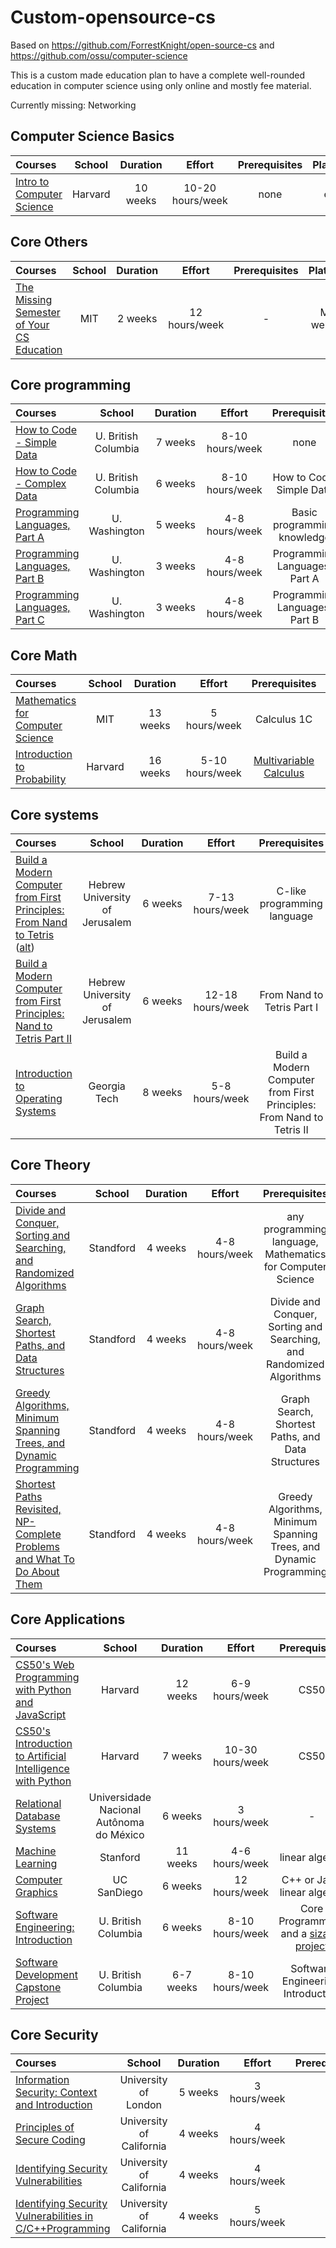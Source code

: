
# Custom-opensource-cs
Based on https://github.com/ForrestKnight/open-source-cs and https://github.com/ossu/computer-science

This is a custom made education plan to have a complete well-rounded education in computer science using only online and mostly fee material.

Currently missing: Networking

## Computer Science Basics
Courses | School | Duration | Effort |  Prerequisites | Platform | Status
:-- | :--: | :--: | :--: | :--: | :--: | :--: 
[Intro to Computer Science](https://www.edx.org/course/cs50s-introduction-computer-science-harvardx-cs50x) | Harvard | 10 weeks | 10-20 hours/week | none | edX | Finished :white_check_mark:

## Core Others
Courses | School | Duration | Effort |  Prerequisites | Platform | Status
:-- | :--: | :--: | :--: | :--: | :--: | :--: 
[The Missing Semester of Your CS Education](https://missing.csail.mit.edu/) | MIT | 2 weeks | 12 hours/week | - | MIT website

##  Core programming
Courses | School | Duration | Effort |  Prerequisites | Platform | Status
:-- | :--: | :--: | :--: | :--: | :--: | :--: 
[How to Code - Simple Data](https://www.edx.org/course/how-code-simple-data-ubcx-htc1x) | U. British Columbia |7 weeks | 8-10 hours/week | none | edX |
[How to Code - Complex Data](https://www.edx.org/course/how-code-complex-data-ubcx-htc2x) | U. British Columbia | 6 weeks | 8-10 hours/week | How to Code: Simple Data | edX |
[Programming Languages, Part A](https://www.coursera.org/learn/programming-languages) | U. Washington | 5 weeks | 4-8 hours/week | Basic programming knowledge | Coursera
[Programming Languages, Part B](https://www.coursera.org/learn/programming-languages-part-b) | U. Washington | 3 weeks | 4-8 hours/week | Programming Languages, Part A | Coursera
[Programming Languages, Part C](https://www.coursera.org/learn/programming-languages-part-c) | U. Washington | 3 weeks | 4-8 hours/week | Programming Languages, Part B | Coursera

##  Core  Math
Courses | School | Duration | Effort |  Prerequisites | Platform | Status | 
:-- | :--: | :--: | :--: | :--: | :--: | :--:
[Mathematics for Computer Science](https://ocw.mit.edu/courses/electrical-engineering-and-computer-science/6-042j-mathematics-for-computer-science-spring-2015/index.htm) | MIT | 13 weeks | 5 hours/week | Calculus 1C | MIT Opencourseware
[Introduction to Probability](https://www.edx.org/course/introduction-to-probability) | Harvard | 16 weeks | 5-10 hours/week | [Multivariable Calculus](https://ocw.mit.edu/courses/mathematics/18-02sc-multivariable-calculus-fall-2010/) | edX |

## Core systems
Courses | School | Duration | Effort |  Prerequisites | Platform | Status | 
:-- | :--: | :--: | :--: | :--: | :--: | :--:
[Build a Modern Computer from First Principles: From Nand to Tetris](https://www.coursera.org/learn/build-a-computer) ([alt](http://www.nand2tetris.org/)) | Hebrew University of Jerusalem | 6 weeks | 7-13 hours/week | C-like programming language | Coursera
[Build a Modern Computer from First Principles: Nand to Tetris Part II ](https://www.coursera.org/learn/nand2tetris2) | Hebrew University of Jerusalem | 6 weeks | 12-18 hours/week | From Nand to Tetris Part I | Coursera
[Introduction to Operating Systems](https://www.udacity.com/course/introduction-to-operating-systems--ud923)| Georgia Tech | 8 weeks | 5-8 hours/week | Build a Modern Computer from First Principles: From Nand to Tetris II | udacity

## Core Theory
Courses | School | Duration | Effort |  Prerequisites | Platform | Status | 
:-- | :--: | :--: | :--: | :--: | :--: | :--:
[Divide and Conquer, Sorting and Searching, and Randomized Algorithms](https://www.coursera.org/learn/algorithms-divide-conquer) | Standford | 4 weeks | 4-8 hours/week | any programming language, Mathematics for Computer Science | Coursera
[Graph Search, Shortest Paths, and Data Structures](https://www.coursera.org/learn/algorithms-graphs-data-structures) | Standford | 4 weeks | 4-8 hours/week | Divide and Conquer, Sorting and Searching, and Randomized Algorithms | Coursera
[Greedy Algorithms, Minimum Spanning Trees, and Dynamic Programming](https://www.coursera.org/learn/algorithms-greedy) | Standford | 4 weeks | 4-8 hours/week | Graph Search, Shortest Paths, and Data Structures | Coursera
[Shortest Paths Revisited, NP-Complete Problems and What To Do About Them](https://www.coursera.org/learn/algorithms-npcomplete) | Standford | 4 weeks | 4-8 hours/week | Greedy Algorithms, Minimum Spanning Trees, and Dynamic Programming | Coursera

## Core Applications
Courses | School | Duration | Effort |  Prerequisites | Platform | Status | 
:-- | :--: | :--: | :--: | :--: | :--: | :--: 
[CS50's Web Programming with Python and JavaScript](https://www.edx.org/course/cs50s-web-programming-with-python-and-javascript)| Harvard |  12 weeks | 6-9 hours/week | CS50 | edX
[CS50's Introduction to Artificial Intelligence with Python](https://www.edx.org/course/cs50s-introduction-to-artificial-intelligence-with-python)| Harvard |  7 weeks | 10-30 hours/week | CS50 | edX
[Relational Database Systems](https://www.coursera.org/learn/relational-database)| Universidade Nacional Autônoma do México|  6 weeks | 3 hours/week | - | Coursera
[Machine Learning](https://www.coursera.org/learn/machine-learning)| Stanford | 11 weeks | 4-6 hours/week | linear algebra | Coursera
[Computer Graphics](https://www.edx.org/course/computer-graphics-uc-san-diegox-cse167x)| UC SanDiego | 6 weeks | 12 hours/week | C++ or Java, linear algebra | edX
[Software Engineering: Introduction](https://www.edx.org/course/software-engineering-introduction-ubcx-softeng1x) | U. British Columbia | 6 weeks | 8-10 hours/week | Core Programming, and a [sizable project](FAQ.md#why-require-experience-with-a-sizable-project-before-the-Software-Engineering-courses) | edX
[Software Development Capstone Project](https://www.edx.org/course/software-development-capstone-project-ubcx-softengprjx) | U. British Columbia | 6-7 weeks | 8-10 hours/week | Software Engineering: Introduction | edX

## Core Security 
Courses | School | Duration | Effort |  Prerequisites | Platform | Status | 
:-- | :--: | :--: | :--: | :--: | :--: | :--: 
[Information Security: Context and Introduction](https://www.coursera.org/learn/information-security-data) | University of London | 5 weeks | 3 hours/week | - | Coursera
[Principles of Secure Coding](https://www.coursera.org/learn/secure-coding-principles)| University of California | 4 weeks | 4 hours/week | - | Coursera
[Identifying Security Vulnerabilities](https://www.coursera.org/learn/identifying-security-vulnerabilities) | University of California | 4 weeks | 4 hours/week | - | Coursera
[Identifying Security Vulnerabilities in C/C++Programming](https://www.coursera.org/learn/identifying-security-vulnerabilities-c-programming) | University of California | 4 weeks | 5 hours/week | - | Coursera
